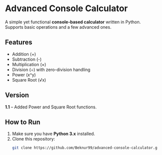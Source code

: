 # Advanced Console Calculator

A simple yet functional **console-based calculator** written in Python.  
Supports basic operations and a few advanced ones.

## Features
- Addition (+)
- Subtraction (-)
- Multiplication (×)
- Division (÷) with zero-division handling
- Power (x^y)
- Square Root (√x)

## Version
**1.1** – Added Power and Square Root functions.

## How to Run
1. Make sure you have **Python 3.x** installed.
2. Clone this repository:
   ```bash
   git clone https://github.com/Beknur99/advanced-console-calculator.git
